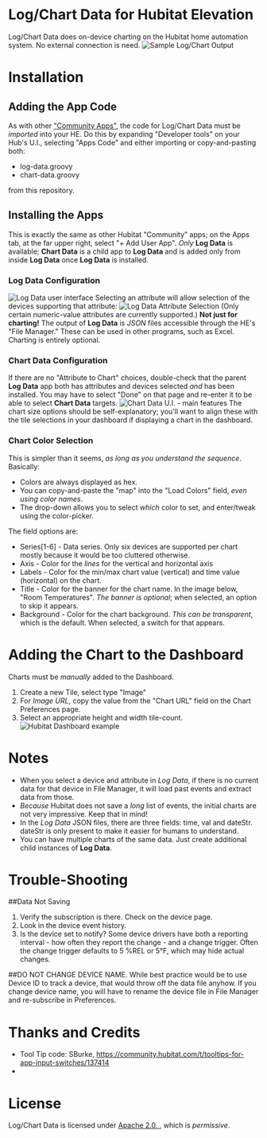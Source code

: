 # Log/Chart Data for Hubitat Elevation
Log/Chart Data does on-device charting on the Hubitat home automation system.
No external connection is need.
![Sample Log/Chart Output](docs/RoomTemperatures.svg)
# Installation
## Adding the App Code
As with other ["Community Apps"](https://community.hubitat.com/c/comappsanddrivers/72), the code for Log/Chart Data must be *imported* into your HE. Do this by expanding "Developer tools" on your Hub's U.I., selecting "Apps Code" and either importing or copy-and-pasting both:
- log-data.groovy
- chart-data.groovy

from this repository.
## Installing the Apps
This is exactly the same as other Hubitat "Community" apps; on the Apps tab, at the far upper right, select "+ Add User App". *Only* **Log Data** is available; **Chart Data** is a child app to **Log Data** and is added only from inside **Log Data** once **Log Data** is installed.

### Log Data Configuration
![Log Data user interface](docs/logdata.png)
Selecting an attribute will allow selection of the devices supporting that attribute:
![Log Data Attribute Selection](docs/logdata_attributes.png)
(Only certain numeric-value attributes are currently supported.)
**Not just for charting!** The output of **Log Data** is *JSON* files accessible through the HE's "File Manager." These can be used in other programs, such as Excel. Charting is entirely optional.
### Chart Data Configuration
If there are no "Attribute to Chart" choices, double-check that the parent **Log Data** app both has attributes and devices selected *and* has been installed. You may have to select "Done" on that page and re-enter it to be able to select **Chart Data** targets.
![Chart Data U.I. - main features](docs/chartdata-top.png)
The chart size options should be self-explanatory; you'll want to align these with the tile selections in your dashboard if displaying a chart in the dashboard.
### Chart Color Selection
This is simpler than it seems, *as long as you understand the sequence*. 
Basically:
- Colors are always displayed as hex.
- You can copy-and-paste the "map" into the "Load Colors" field, *even using color names*.
- The drop-down allows you to select *which* color to set, and enter/tweak using the color-picker. 

The field options are:

- Series[1-6] - Data series. Only six devices are supported per chart mostly because it would be too cluttered otherwise.
- Axis - Color for the *lines* for the vertical and horizontal axis
- Labels - Color for the min/max chart value (vertical) and time value (horizontal) on the chart.
- Title - Color for the banner for the chart name. In the image below, "Room Temperatures". *The banner is optional*; when selected, an option to skip it appears.
- Background - Color for the chart background. *This can be transparent*, which is the default. When selected, a switch for that appears.
# Adding the Chart to the Dashboard
Charts must be *manually* added to the Dashboard. 
1. Create a new Tile, select type "Image"
2. For *Image URL*, copy the value from the "Chart URL" field on the Chart Preferences page.
3. Select an appropriate height and width tile-count.
![Hubitat Dashboard example](docs/dash-example.png)
# Notes
- When you select a device and attribute in *Log Data*, if there is no current data for that device in File Manager, it will load past events and extract data from those.
- *Because* Hubitat does not save a *long* list of events, the initial charts are not very impressive. Keep that in mind!
- In the *Log Data* JSON files, there are three fields: time, val and dateStr. dateStr is only present to make it easier for humans to understand. 
- You can have multiple charts of the same data. Just create additional child instances of **Log Data**.
# Trouble-Shooting
##Data Not Saving
1. Verify the subscription is there. Check on the device page.
2. Look in the device event history. 
3. Is the device set to notify? Some device drivers have both a reporting interval - how often they report the change - and a change trigger. Often the change trigger defaults to 5 %REL or 5°F, which may hide actual changes.

##DO NOT CHANGE DEVICE NAME.
While best practice would be to use Device ID to track a device, that would throw off the data file anyhow. If you change device name, you will have to rename the device file in File Manager and re-subscribe in Preferences.
# Thanks and Credits
- Tool Tip code: SBurke,  https://community.hubitat.com/t/tooltips-for-app-input-switches/137414
- 
# License
Log/Chart Data is licensed under [Apache 2.0. ](https://en.wikipedia.org/wiki/Apache_License), which is *permissive*. 
